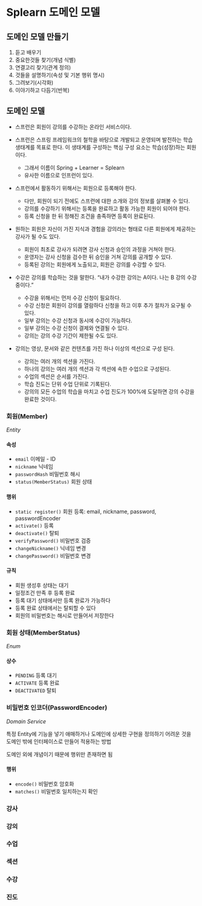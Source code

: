 # Splearn 도메인 모델

## 도메인 모델 만들기
1. 듣고 배우기
2. 중요한것들 찾기(개념 식별)
3. 연결고리 찾기(관계 정의)
4. 것들을 설명하기(속성 및 기본 행위 명시)
5. 그려보기(시각화)
6. 이야기하고 다듬기(반복)

## 도메인 모델

- 스프런은 회원이 강의를 수강하는 온라인 서비스이다.
- 스프런은 스프링 프레임워크의 철학을 바탕으로 개발되고 운영되며 발전하는 학습 생태계를 목표로 한다. 이 생태계를 구성하는 핵심 구성 요소는 학습(성장)하는 회원이다.
  - 그래서 이름이 Spring + Learner = Splearn
  - 유사한 이름으로 인프런이 있다.
  
- 스프런에서 활동하기 위해서는 회원으로 등록해야 한다.
    - 다만, 회원이 되기 전에도 스프런에 대한 소개와 강의 정보를 살펴볼 수 있다.
    - 강의를 수강하기 위해서는 등록을 완료하고 활동 가능한 회원이 되어야 한다.
    - 등록 신청을 한 뒤 정해진 조건을 충족하면 등록이 완료된다.
 
- 원하는 회원은 자신이 가진 지식과 경험을 강의라는 형태로 다른 회원에게 제공하는 강사가 될 수도 있다.
  - 회원이 최초로 강사가 되려면 강사 신청과 승인의 과정을 거쳐야 한다.
  - 운영자는 강사 신청을 검수한 뒤 승인을 거쳐 강의를 공개할 수 있다.
  - 등록된 강의는 회원에게 노출되고, 회원은 강의를 수강할 수 있다.
   
- 수강은 강의를 학습하는 것을 말한다. “내가 수강한 강의는 A이다. 나는 B 강의 수강중이다.”
  - 수강을 위해서는 먼저 수강 신청이 필요하다.
  - 수강 신청은 회원이 강의를 열람하다 신청을 하고 이후 추가 절차가 요구될 수 있다.
  - 일부 강의는 수강 신청과 동시에 수강이 가능하다.
  - 일부 강의는 수강 신청이 결제와 연결될 수 있다.
  - 강의는 강의 수강 기간이 제한될 수도 있다.

- 강의는 영상, 문서와 같은 컨텐츠를 가진 하나 이상의 섹션으로 구성 된다.
  - 강의는 여러 개의 섹션을 가진다.
  - 하나의 강의는 여러 개의 섹션과 각 섹션에 속한 수업으로 구성된다.
  - 수업의 섹션은 순서를 가진다.
  - 학습 진도는 단위 수업 단위로 기록된다.
  - 강의의 모든 수업의 학습을 마치고 수업 진도가 100%에 도달하면 강의 수강을 완료한 것이다.

### 회원(Member)
_Entity_

#### 속성
- `email` 이메일 - ID
- `nickname` 닉네임
- `passwordHash` 비밀번호 해시
- `status(MemberStatus)` 회원 상태

#### 행위
- `static register()` 회원 등록: email, nickname, password, passwordEncoder
- `activate()` 등록
- `deactivate()` 탈퇴
- `verifyPassword()` 비밀번호 검증
- `changeNickname()` 닉네임 변경
- `changePassword()` 비밀번호 변경

#### 규칙
- 회원 생성후 상태는 대기
- 일정조건 만족 후 등록 완료
- 등록 대기 상태에서만 등록 완료가 가능하다
- 등록 완료 상태에서는 탈퇴할 수 있다
- 회원의 비밀번호는 해시로 만들어서 저장한다

### 회원 상태(MemberStatus)
_Enum_

#### 상수
- `PENDING` 등록 대기
- `ACTIVATE` 등록 완료
- `DEACTIVATED` 탈퇴

### 비밀번호 인코더(PasswordEncoder)
_Domain Service_

특정 Entity에 기능을 넣기 애매하거나 도메인에 상세한 구현을 정의하기 어려운 것을 도메인 밖에 인터페이스로 만들어 적용하는 방법

도메인 외에 개념이기 때문에 행위만 존재하면 됨

#### 행위
- `encode()` 비밀번호 암호화
- `matches()` 비밀번호 일치하는지 확인

### 강사
### 강의
### 수업
### 섹션
### 수강
### 진도
